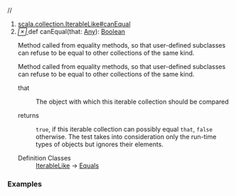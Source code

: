 //
<ol>
<li><a href="https://www.scala-lang.org/api/2.12.3/scala/collection/immutable/List.html#canEqual(that:Any):Boolean">scala.collection.IterableLike#canEqual</a></li>
<li name="scala.collection.IterableLike#canEqual" visbl="pub" class="indented0 " data-isabs="false" fullcomment="yes" group="Ungrouped"> <a id="canEqual(that:Any):Boolean"></a><a id="canEqual(Any):Boolean"></a> <span class="permalink"> <a href="../../../scala/collection/immutable/List.html#canEqual(that:Any):Boolean" title="Permalink"> <i class="material-icons"></i> </a> </span> <span class="modifier_kind"> <span class="modifier"></span> <span class="kind">def</span> </span> <span class="symbol"> <span class="name">canEqual</span><span class="params">(<span name="that">that: <a href="../../Any.html" class="extype" name="scala.Any">Any</a></span>)</span><span class="result">: <a href="../../Boolean.html" class="extype" name="scala.Boolean">Boolean</a></span> </span> <p class="shortcomment cmt">Method called from equality methods, so that user-defined subclasses can refuse to be equal to other collections of the same kind.</p>
 <div class="fullcomment">
  <div class="comment cmt">
   <p>Method called from equality methods, so that user-defined subclasses can refuse to be equal to other collections of the same kind.</p>
  </div>
  <dl class="paramcmts block">
   <dt class="param">
    that
   </dt>
   <dd class="cmt">
    <p>The object with which this iterable collection should be compared</p>
   </dd>
   <dt>
    returns
   </dt>
   <dd class="cmt">
    <p><code>true</code>, if this iterable collection can possibly equal <code>that</code>, <code>false</code> otherwise. The test takes into consideration only the run-time types of objects but ignores their elements.</p>
   </dd>
  </dl>
  <dl class="attributes block"> 
   <dt>
    Definition Classes
   </dt>
   <dd>
    <a href="../IterableLike.html" class="extype" name="scala.collection.IterableLike">IterableLike</a> → 
    <a href="../../Equals.html" class="extype" name="scala.Equals">Equals</a>
   </dd>
  </dl>
 </div> </li>
        </ol>


### Examples



